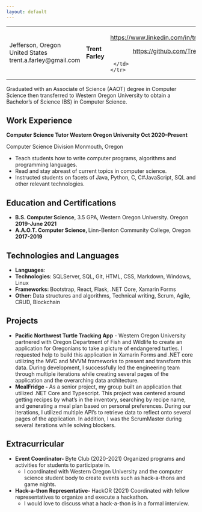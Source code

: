 ```yaml
---
layout: default
---
```


<table>
    <tr>
     <td>Jefferson, Oregon United States<br>trent.a.farley@gmail.com<br>
     </td>
     <td><strong>Trent Farley</strong>
     </td>
     <td><p style="text-align: right">
  <a href="https://www.linkedin.com/in/trentfarley/">https://www.linkedin.com/in/trentfarley/</a></p>
  
  <p>
  <p style="text-align: right">
  <a href="https://github.com/Trent-Farley">https://github.com/Trent-Farley</a> </p>
  
     </td>
    </tr>
  </table>
  
  
  <p>
  Graduated with an Associate of Science (AAOT) degree in Computer Science then transferred to Western Oregon University to obtain a Bachelor’s of Science (BS) in Computer Science. 
  </p>
  <h2>Work Experience</h2>
  
  
  <p>
  <strong>Computer Science Tutor	Western Oregon University  	Oct 2020–Present</strong>
  </p>
  <p>
  Computer Science Division 	Monmouth, Oregon
  </p>
  <ul>
  
  <li>Teach students how to write computer programs, algorithms and programming languages.
  
  <li>Read and stay abreast of current topics in computer science.
  
  <li>Instructed students on facets of Java, Python, C, C#JavaScript, SQL and other relevant technologies.
  </li>
  </ul>
  <h2>Education and Certifications</h2>
  
  
  <ul>
  
  <li><strong>B.S. Computer Science</strong>, 3.5 GPA, Western Oregon University. Oregon 	<strong>2019-June 2021</strong>
  
  <li><strong>A.A.O.T. Computer Science, </strong>Linn-Benton Community College, Oregon	<strong>2017-2019</strong>
  </li>
  </ul>
  <h2>Technologies and Languages</h2>
  
  
  <ul>
  
  <li><strong>Languages</strong>:	 
  
  <li><strong>Technologies</strong>: SQLServer, SQL, Git, HTML, CSS, Markdown, Windows, Linux
  
  <li><strong>Frameworks:   </strong>Bootstrap, React, Flask, .NET Core, Xamarin Forms
  
  <li><strong>Other:		</strong>Data structures and algorithms, Technical writing, Scrum, Agile, CRUD, Blockchain
  </li>
  </ul>
  <h2>Projects</h2>
  
  
  <ul>
  
  <li><strong>Pacific Northwest Turtle Tracking App</strong> - Western Oregon University partnered with Oregon Department of Fish and Wildlife to create an application for Oregonians to take a picture of endangered turtles. I requested help to build this application in Xamarin Forms and .NET core utilizing the MVC and MVVM frameworks to present and transform this data. During development, I successfully led the engineering team through multiple iterations while creating several pages of the application and the overarching data architecture. 
  
  <li><strong>MealFridge - </strong>As a senior project, my group built an application that utilized .NET Core and Typescript. This project was centered around getting recipes by what’s in the inventory, searching by recipe name, and generating a meal plan based on personal preferences. During our iterations, I utilized multiple API’s to retrieve data to reflect onto several pages of the application. In addition, I was the ScrumMaster during several iterations while solving blockers. 
  </li>
  </ul>
  <h2>Extracurricular </h2>
  
  
  <ul>
  
  <li><strong>Event Coordinator- </strong>Byte Club (2020-2021) Organized programs and activities for students to participate in. 
  <ul>
   
  <li>I coordinated with Western Oregon University and the computer science student body to create events such as hack-a-thons and game nights. 
  </li> 
  </ul>
  
  <li><strong>Hack-a-thon Representative- </strong>HackOR (2021) Coordinated with fellow representatives to organize and execute a hackathon.  
  <ul>
   
  <li>I would love to discuss what a hack-a-thon is in a formal interview.